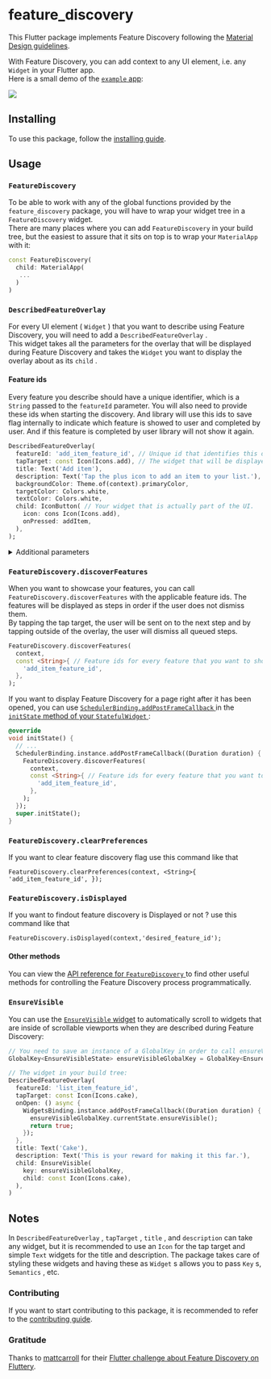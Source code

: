 # feature_discovery

This Flutter package implements Feature Discovery following the [Material Design guidelines](https://material.io/archive/guidelines/growth-communications/feature-discovery.html).  

With Feature Discovery, you can add context to any UI element, i.e. any `Widget` in your Flutter app.  
Here is a small demo of the [ `example` app](https://pub.dev/packages/feature_discovery#-example-tab-):

[![](https://media.giphy.com/media/TJlOkURETOPiucHNRC/giphy.gif)](https://media.giphy.com/media/TJlOkURETOPiucHNRC/giphy.gif)

## Installing

To use this package, follow the [installing guide](https://pub.dev/packages/feature_discovery#-installing-tab-).

## Usage

### `FeatureDiscovery` 

To be able to work with any of the global functions provided by the `feature_discovery` package, you will have to wrap your widget tree in a `FeatureDiscovery` widget.    
There are many places where you can add `FeatureDiscovery` in your build tree, but the easiest to assure that it sits on top is to wrap your `MaterialApp` with it:

``` dart
const FeatureDiscovery(
  child: MaterialApp(
   ...
  )
)
```

### `DescribedFeatureOverlay` 

For every UI element ( `Widget` ) that you want to describe using Feature Discovery, you will need to add a `DescribedFeatureOverlay` .  
This widget takes all the parameters for the overlay that will be displayed during Feature Discovery and takes the `Widget` you want to display the overlay about as its `child` .

#### Feature ids

Every feature you describe should have a unique identifier, which is a `String` passed to the `featureId` parameter. You will also need to provide these ids when starting the discovery.
And library will use this ids to save flag internally to indicate which feature is showed to user and completed by user.
And if this feature is completed by user library will not show it again.

``` dart
DescribedFeatureOverlay(
  featureId: 'add_item_feature_id', // Unique id that identifies this overlay.
  tapTarget: const Icon(Icons.add), // The widget that will be displayed as the tap target.
  title: Text('Add item'),
  description: Text('Tap the plus icon to add an item to your list.'),
  backgroundColor: Theme.of(context).primaryColor,
  targetColor: Colors.white,
  textColor: Colors.white,
  child: IconButton( // Your widget that is actually part of the UI.
    icon: cons Icon(Icons.add),
    onPressed: addItem,
  ),
);
```

<details>
<summary>Additional parameters</summary>

#### `contentLocation` 

This is `ContentLocation.trivial` by default, however, the package cannot always determine the correct placement for the overlay. In those cases, you can provide either of these two:

 * `ContentLocation.below` : Text is displayed below the target.
  
 * `ContentLocation.above` : Text is displayed above the target.

#### `onComplete` 

``` dart
   onComplete: () async {
    // Executed when the tap target is tapped. The overlay will not close before
    // this function returns and after that, the next step will be opened.
    print('Target tapped.');
    // You can prevent completion by returning false.
    return true;
  },
```

#### `onDismiss` 

``` dart
  onDismiss: () async {
    // Called when the user taps outside of the overlay, trying to dismiss it.
    print('Overlay dismissed.');
    // You can prevent dismissal by returning false.
    return true;
  },
```

#### `onOpen` 

``` dart
  onOpen: () async {
    // This callback is called before the overlay is displayed.
    print('The overlay is about to be displayed.');
    // If you return false, the overlay will not be opened and the next step
    // will be attempted to open.
    return true;
  },
```

#### `enablePulsingAnimation` 

This is set to `true` by default, but you can disable the pulsing animation about the tap target by setting this to `false` .

#### `allowShowingDuplicate` 

If multiple `DescribedFeatureOverlay` s have the same `featureId` , they will interfere with each other during discovery and if you want to display multiple overlays at the same time, you will have to set `allowShowingDuplicate` to `true` for all of them.

### `barrierDismissible` 

This is set to `true` by default, but you can disable "dissmiss overlay on touch outside" by setting this to `false` .

#### `overflowMode` 

This is `OverflowMode.ignore` by default, which will simply render the content you pass to `title` and `description` , even if it overflows the background area, i.e. the circle of the overlay. Alternatively, you can specify any of the following if you desire different behavior:

 * `OverflowMode.clipContent` will clip any content that is outside of the inner area (the background's circle).
 
 * `OverflowMode.extendBackground` will expand the background circle if necessary.
 
 * `OverflowMode.wrapBackground` will expand the background circle if necessary, but also shrink it if the content is smaller than the default background size. 

</details>

### `FeatureDiscovery.discoverFeatures` 

When you want to showcase your features, you can call `FeatureDiscovery.discoverFeatures` with the applicable feature ids. The features will be displayed as steps in order if the user does not dismiss them.  
By tapping the tap target, the user will be sent on to the next step and by tapping outside of the overlay, the user will dismiss all queued steps.

``` dart
FeatureDiscovery.discoverFeatures(
  context,
  const <String>{ // Feature ids for every feature that you want to showcase in order.
    'add_item_feature_id',
  },
);
```

If you want to display Feature Discovery for a page right after it has been opened, you can use [ `SchedulerBinding.addPostFrameCallback` ](https://api.flutter.dev/flutter/scheduler/SchedulerBinding/addPostFrameCallback.html) in the [ `initState` method of your `StatefulWidget` ](https://api.flutter.dev/flutter/widgets/State/initState.html):

``` dart
@override
void initState() {
  // ...
  SchedulerBinding.instance.addPostFrameCallback((Duration duration) {
    FeatureDiscovery.discoverFeatures(
      context,
      const <String>{ // Feature ids for every feature that you want to showcase in order.
        'add_item_feature_id',
      },
    ); 
  });
  super.initState();
}
```

### `FeatureDiscovery.clearPreferences` 

If you want to clear feature discovery flag use this command like that

``` 
FeatureDiscovery.clearPreferences(context, <String>{ 'add_item_feature_id', });
```

### `FeatureDiscovery.isDisplayed` 

If you want to findout feature discovery is Displayed or not ? use this command like that

``` 
FeatureDiscovery.isDisplayed(context,'desired_feature_id');
```

#### Other methods

You can view the [API reference for `FeatureDiscovery` ](https://pub.dev/documentation/feature_discovery/latest/feature_discovery/FeatureDiscovery-class.html#static-methods) to find other useful methods for controlling the Feature Discovery process programmatically.

### `EnsureVisible` 

You can use the [ `EnsureVisible` widget](https://pub.dev/documentation/feature_discovery/latest/feature_discovery/EnsureVisible-class.html) to automatically scroll to widgets that are inside of scrollable viewports when they are described during Feature Discovery:

``` dart
// You need to save an instance of a GlobalKey in order to call ensureVisible in onOpen.
GlobalKey<EnsureVisibleState> ensureVisibleGlobalKey = GlobalKey<EnsureVisibleState>();

// The widget in your build tree:
DescribedFeatureOverlay(
  featureId: 'list_item_feature_id',
  tapTarget: const Icon(Icons.cake),
  onOpen: () async {
    WidgetsBinding.instance.addPostFrameCallback((Duration duration) {
      ensureVisibleGlobalKey.currentState.ensureVisible();
      return true;
    });
  },
  title: Text('Cake'),
  description: Text('This is your reward for making it this far.'),
  child: EnsureVisible(
    key: ensureVisibleGlobalKey,
    child: const Icon(Icons.cake),
  ),
)
```

## Notes

In `DescribedFeatureOverlay` , `tapTarget` , `title` , and `description` can take any widget, but it is recommended to use an `Icon` for the tap target and simple `Text` widgets for the title and description. The package takes care of styling these widgets and having these as `Widget` s allows you to pass `Key` s, `Semantics` , etc.

### Contributing

If you want to start contributing to this package, it is recommended to refer to the [contributing guide](https://github.com/ayalma/feature_discovery/blob/master/CONTRIBUTING.md).

### Gratitude 

Thanks to [mattcarroll](https://medium.com/@mattcarroll) for their [Flutter challenge about Feature Discovery on Fluttery](https://youtu.be/Xm0ELlBtNWM).
